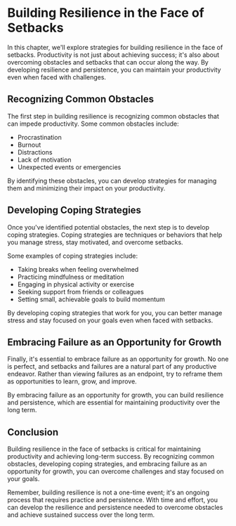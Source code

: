 Building Resilience in the Face of Setbacks
============================================================================

In this chapter, we'll explore strategies for building resilience in the face of setbacks. Productivity is not just about achieving success; it's also about overcoming obstacles and setbacks that can occur along the way. By developing resilience and persistence, you can maintain your productivity even when faced with challenges.

Recognizing Common Obstacles
----------------------------

The first step in building resilience is recognizing common obstacles that can impede productivity. Some common obstacles include:

* Procrastination
* Burnout
* Distractions
* Lack of motivation
* Unexpected events or emergencies

By identifying these obstacles, you can develop strategies for managing them and minimizing their impact on your productivity.

Developing Coping Strategies
----------------------------

Once you've identified potential obstacles, the next step is to develop coping strategies. Coping strategies are techniques or behaviors that help you manage stress, stay motivated, and overcome setbacks.

Some examples of coping strategies include:

* Taking breaks when feeling overwhelmed
* Practicing mindfulness or meditation
* Engaging in physical activity or exercise
* Seeking support from friends or colleagues
* Setting small, achievable goals to build momentum

By developing coping strategies that work for you, you can better manage stress and stay focused on your goals even when faced with setbacks.

Embracing Failure as an Opportunity for Growth
----------------------------------------------

Finally, it's essential to embrace failure as an opportunity for growth. No one is perfect, and setbacks and failures are a natural part of any productive endeavor. Rather than viewing failures as an endpoint, try to reframe them as opportunities to learn, grow, and improve.

By embracing failure as an opportunity for growth, you can build resilience and persistence, which are essential for maintaining productivity over the long term.

Conclusion
----------

Building resilience in the face of setbacks is critical for maintaining productivity and achieving long-term success. By recognizing common obstacles, developing coping strategies, and embracing failure as an opportunity for growth, you can overcome challenges and stay focused on your goals.

Remember, building resilience is not a one-time event; it's an ongoing process that requires practice and persistence. With time and effort, you can develop the resilience and persistence needed to overcome obstacles and achieve sustained success over the long term.


